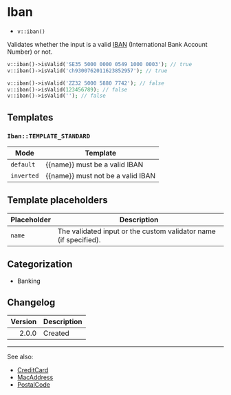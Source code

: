 # Iban

- `v::iban()`

Validates whether the input is a valid [IBAN][] (International Bank Account
Number) or not.

```php
v::iban()->isValid('SE35 5000 0000 0549 1000 0003'); // true
v::iban()->isValid('ch9300762011623852957'); // true

v::iban()->isValid('ZZ32 5000 5880 7742'); // false
v::iban()->isValid(123456789); // false
v::iban()->isValid(''); // false
```

## Templates

### `Iban::TEMPLATE_STANDARD`

| Mode       | Template                          |
|------------|-----------------------------------|
| `default`  | {{name}} must be a valid IBAN     |
| `inverted` | {{name}} must not be a valid IBAN |

## Template placeholders

| Placeholder | Description                                                      |
|-------------|------------------------------------------------------------------|
| `name`      | The validated input or the custom validator name (if specified). |

## Categorization

- Banking

## Changelog

| Version | Description |
|--------:|-------------|
|   2.0.0 | Created     |

***
See also:

- [CreditCard](CreditCard.md)
- [MacAddress](MacAddress.md)
- [PostalCode](PostalCode.md)

[IBAN]: https://en.wikipedia.org/wiki/International_Bank_Account_Number
